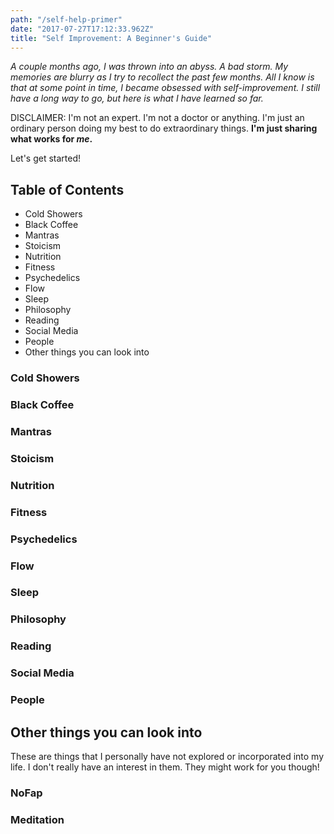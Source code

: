 ```yaml
---
path: "/self-help-primer"
date: "2017-07-27T17:12:33.962Z"
title: "Self Improvement: A Beginner's Guide"
---
```

_A couple months ago, I was thrown into an abyss. A bad storm.
My memories are blurry as I try to recollect the past few months.
All I know is that at some point in time, I became obsessed with
self-improvement. I still have a long way to go, but here is what I have
learned so far._

DISCLAIMER: I'm not an expert. I'm not a doctor or anything. I'm just an ordinary
person doing my best to do extraordinary things. **I'm just sharing what works for _me_.**

Let's get started!

## Table of Contents
- Cold Showers
- Black Coffee
- Mantras
- Stoicism
- Nutrition
- Fitness
- Psychedelics
- Flow
- Sleep
- Philosophy
- Reading
- Social Media
- People
- Other things you can look into

### Cold Showers

### Black Coffee

### Mantras

### Stoicism

### Nutrition

### Fitness

### Psychedelics

### Flow

### Sleep

### Philosophy

### Reading

### Social Media

### People

## Other things you can look into
These are things that I personally have not explored or incorporated into my life.
I don't really have an interest in them. They might work for you though!

### NoFap

### Meditation
